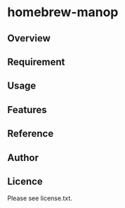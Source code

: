 # homebrew-manop 

## Overview


## Requirement


## Usage


## Features


## Reference


## Author


## Licence

Please see license.txt.
